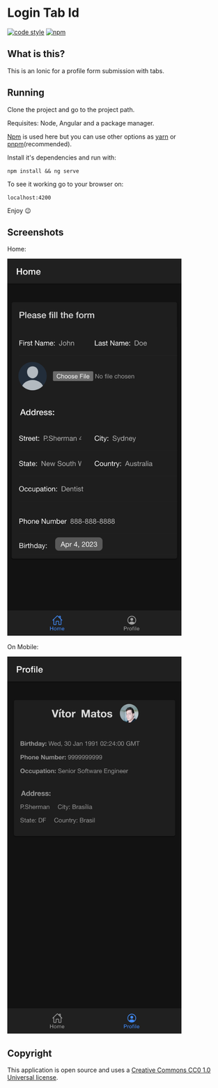# Login Tab Id

[![code style][code-style-icon]][code-style-link]
[![npm][license-icon]][license-link]

## What is this?

This is an Ionic for a profile form submission with tabs.

## Running

Clone the project and go to the project path.

Requisites: Node, Angular and a package manager.


[Npm][npm-link] is used here but you can use other options as [yarn][yarn-link] or [pnpm][pnpm-link](recommended).

Install it's dependencies and run with:

```shell
npm install && ng serve
```

To see it working go to your browser on:

```browser
localhost:4200
```

Enjoy 😉

## Screenshots

Home:

<img src="screenshots/home.png" style="width:400px; height:auto"/>

On Mobile:

<img src="screenshots/profile.png" style="width:400px; height:auto"/>

## Copyright

This application is open source and uses a [Creative Commons CC0 1.0 Universal license][license-link].

[code-style-icon]: https://img.shields.io/badge/code_style-standard-brightgreen.svg
[code-style-link]: https://standardjs.com
[license-icon]: https://flat.badgen.net/npm/license/cc-md
[license-link]: https://github.com/idleberg/Creative-Commons-Markdown/blob/main/4.0/zero.markdown
[npm-link]: https://www.npmjs.com/
[yarn-link]: https://yarnpkg.com/
[pnpm-link]: https://pnpm.io/
[home-screenshot]: ./screenshots/desktop-dark.png
[profile-screenshot]: ./screenshots/desktop-dark.png
